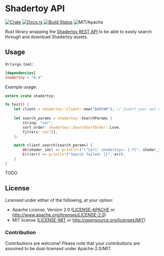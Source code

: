 # Shadertoy API

[![Crate](https://img.shields.io/crates/v/shadertoy.svg)](https://crates.io/crates/shadertoy)
[![Docs.rs](https://docs.rs/shadertoy/badge.svg)](https://docs.rs/shadertoy)
[![Build Status](https://travis-ci.com/repi/shadertoy-browser.svg?token=8SzG1tHkq3FpBRftmohU&branch=master)](https://travis-ci.com/repi/shadertoy-browser)
![MIT/Apache](https://img.shields.io/badge/license-MIT%2FApache-blue.svg)

Rust library wrapping the [Shadertoy REST API](http://shadertoy.com/api) to be able to easily search through and download Shadertoy assets.

## Usage

In `Cargo.toml`:

```toml
[dependencies]
shadertoy = "0.4"
```

Example usage:

```rust
extern crate shadertoy;

fn test() {
    let client = shadertoy::Client::new("Bd8tWD"); // insert your own API key here
    
	let search_params = shadertoy::SearchParams {
        string: "car",
        sort_order: shadertoy::SearchSortOrder::Love,
        filters: vec![],
    };

    match client.search(search_params) {
        Ok(shader_ids) => println!("\"Car\" shadertoys: {:?}", shader_ids),
        Err(err) => println!("Search failed: {}", err),
    }
}
```

TODO

## License

Licensed under either of the following, at your option:

* Apache License, Version 2.0 ([LICENSE-APACHE](LICENSE-APACHE) or http://www.apache.org/licenses/LICENSE-2.0)
* MIT license ([LICENSE-MIT](LICENSE-MIT) or http://opensource.org/licenses/MIT)

### Contribution

Contributions are welcome! Please note that your contributions are assumed to be dual-licensed under Apache-2.0/MIT.

